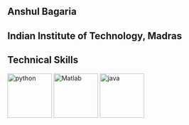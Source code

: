## Anshul Bagaria
## Indian Institute of Technology, Madras
## Technical Skills
[<img src="https://cdn.iconscout.com/icon/free/png-256/python-3521655-2945099.png" alt="python" width="100">](https://docs.python.org/3/library/index.html)
[<img src="https://upload.wikimedia.org/wikipedia/commons/thumb/2/21/Matlab_Logo.png/667px-Matlab_Logo.png" alt="Matlab" width="100">](https://www.mathworks.in/help/matlab/)
[<img src="https://cdn.iconscout.com/icon/free/png-128/java-2038875-1720088.png" alt="java" width="100">](https://docs.oracle.com/en/java/)
